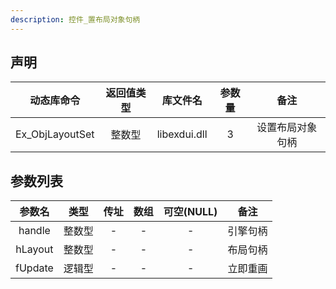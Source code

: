 ```yaml
---
description: 控件_置布局对象句柄
---
```





## 声明

|   动态库命令    | 返回值类型 |   库文件名   | 参数量 |       备注       |
| :-------------: | :--------: | :----------: | :----: | :--------------: |
| Ex_ObjLayoutSet |   整数型   | libexdui.dll |   3    | 设置布局对象句柄 |

## 参数列表

| 参数名  |  类型  | 传址 | 数组 | 可空(NULL) |   备注   |
| :-----: | :----: | :--: | :--: | :--------: | :------: |
| handle  | 整数型 |  -   |  -   |     -      | 引擎句柄 |
| hLayout | 整数型 |  -   |  -   |     -      | 布局句柄 |
| fUpdate | 逻辑型 |  -   |  -   |     -      | 立即重画 |
